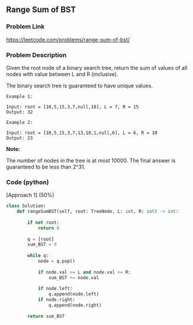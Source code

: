 ## Range Sum of BST

### Problem Link

https://leetcode.com/problems/range-sum-of-bst/

### Problem Description 

Given the root node of a binary search tree, return the sum of values of all nodes with value between L and R (inclusive).

The binary search tree is guaranteed to have unique values.


```
Example 1:

Input: root = [10,5,15,3,7,null,18], L = 7, R = 15
Output: 32

```

```
Example 2:

Input: root = [10,5,15,3,7,13,18,1,null,6], L = 6, R = 10
Output: 23

```

**Note:**

The number of nodes in the tree is at most 10000.
The final answer is guaranteed to be less than 2^31.

### Code (python)

[Approach 1] (50%)

```python
class Solution:
    def rangeSumBST(self, root: TreeNode, L: int, R: int) -> int:
        
        if not root:
            return 0
        
        q = [root]
        sum_BST = 0
        
        while q:
            node = q.pop()
            
            if node.val >= L and node.val <= R:
                sum_BST += node.val
                
            if node.left:
                q.append(node.left)
            if node.right:
                q.append(node.right)
                
        return sum_BST
```